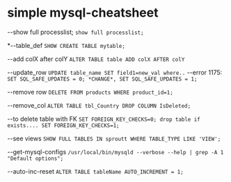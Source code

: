 # simple mysql-cheatsheet

--show full processlist;
``show full processlist;``

*--table_def
``SHOW CREATE TABLE mytable;``

--add colX after colY
``ALTER TABLE table ADD colX AFTER colY``

--update_row
``UPDATE table_name SET field1=new_val where..``
--error 1175: 
``SET SQL_SAFE_UPDATES = 0; *CHANGE*, SET SQL_SAFE_UPDATES = 1;``

--remove row
``DELETE FROM products WHERE product_id=1;``

--remove_col
``ALTER TABLE tbl_Country DROP COLUMN IsDeleted;``

--to delete table with FK
``SET FOREIGN_KEY_CHECKS=0;
drop table if exists....
SET FOREIGN_KEY_CHECKS=1;``

--see views
``SHOW FULL TABLES IN sproutt WHERE TABLE_TYPE LIKE 'VIEW';``

--get-mysql-configs
``/usr/local/bin/mysqld --verbose --help | grep -A 1 "Default options";  ``

--auto-inc-reset
``ALTER TABLE tableName AUTO_INCREMENT = 1;``

